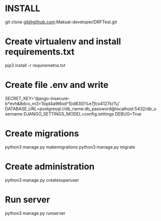 # INSTALL 
git clone git@github.com:Maksat-developer/DRFTest.git


# Create virtualenv and install requirements.txt
pip3 install -r requiremetns.txt

# Create file .env and write 
SECRET_KEY='django-insecure-b*evh&8dco_m3=1liqd4a9t6xd^5)d830)%e$7fco4127$k)%j'
DATABASE_URL=postgresql://db_name:db_password@localhost:5432/db_username
DJANGO_SETTINGS_MODEL=config.settings
DEBUG=True


# Create migrations
python3 manage.py makemigrations 
python3 manage.py migrate


# Create administration
python3 manage.py createsuperuser


# Run server
python3 manage.py runserver